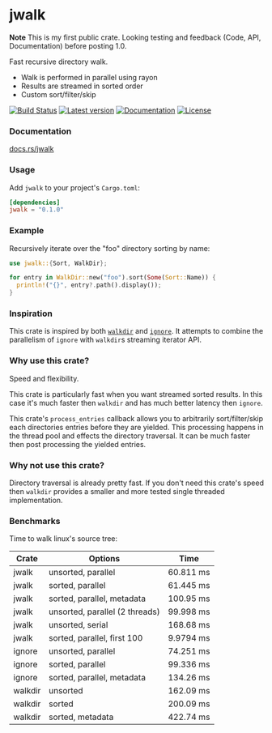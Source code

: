 jwalk
=======

**Note** This is my first public crate. Looking testing and feedback (Code, API,
Documentation) before posting 1.0.

Fast recursive directory walk.

- Walk is performed in parallel using rayon
- Results are streamed in sorted order
- Custom sort/filter/skip

[![Build Status](https://travis-ci.org/jessegrosjean/jwalk.svg?branch=master)](https://travis-ci.org/jessegrosjean/jwalk)
[![Latest version](https://img.shields.io/crates/v/jwalk.svg)](https://crates.io/crates/jwalk)
[![Documentation](https://docs.rs/jwalk/badge.svg)](https://docs.rs/jwalk)
[![License](https://img.shields.io/crates/l/jwalk.svg)](https://github.com/rust-lang-nursery/jwalk.rs#license)

### Documentation

[docs.rs/jwalk](https://docs.rs/jwalk)

### Usage

Add `jwalk` to your project's `Cargo.toml`:

```toml
[dependencies]
jwalk = "0.1.0"
```

### Example

Recursively iterate over the "foo" directory sorting by name:

```rust
use jwalk::{Sort, WalkDir};

for entry in WalkDir::new("foo").sort(Some(Sort::Name)) {
  println!("{}", entry?.path().display());
}
```

### Inspiration

This crate is inspired by both [`walkdir`](https://crates.io/crates/walkdir) and
[`ignore`](https://crates.io/crates/ignore). It attempts to combine the
parallelism of `ignore` with `walkdir`s streaming iterator API.

### Why use this crate?

Speed and flexibility.

This crate is particularly fast when you want streamed sorted results. In
this case it's much faster then `walkdir` and has much better latency then
`ignore`.

This crate's `process_entries` callback allows you to arbitrarily
sort/filter/skip each directories entries before they are yielded. This
processing happens in the thread pool and effects the directory traversal.
It can be much faster then post processing the yielded entries.

### Why not use this crate?

Directory traversal is already pretty fast. If you don't need this crate's speed
then `walkdir` provides a smaller and more tested single threaded
implementation.

### Benchmarks

Time to walk linux's source tree:

| Crate   | Options                        | Time      |
|---------|--------------------------------|-----------|
| jwalk   | unsorted, parallel             | 60.811 ms |
| jwalk   | sorted, parallel               | 61.445 ms |
| jwalk   | sorted, parallel, metadata     | 100.95 ms |
| jwalk   | unsorted, parallel (2 threads) | 99.998 ms |
| jwalk   | unsorted, serial               | 168.68 ms |
| jwalk   | sorted, parallel, first 100    | 9.9794 ms |
| ignore  | unsorted, parallel             | 74.251 ms |
| ignore  | sorted, parallel               | 99.336 ms |
| ignore  | sorted, parallel, metadata     | 134.26 ms |
| walkdir | unsorted                       | 162.09 ms |
| walkdir | sorted                         | 200.09 ms |
| walkdir | sorted, metadata               | 422.74 ms |